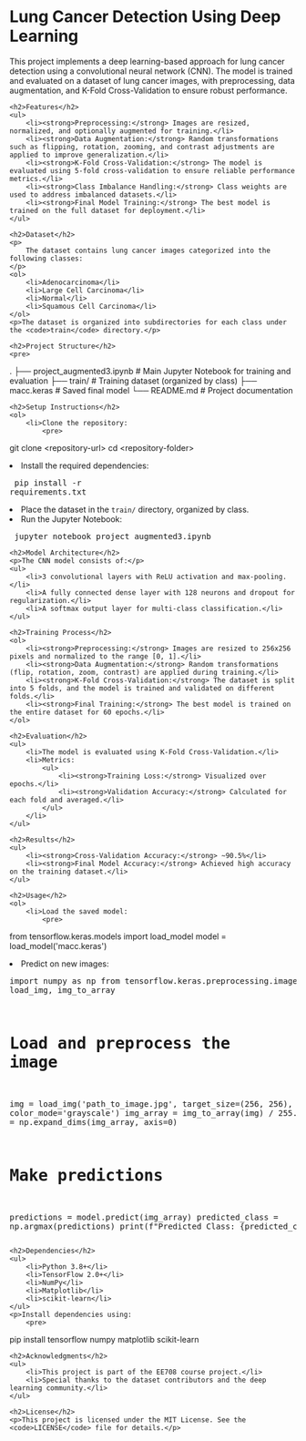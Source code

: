 <!DOCTYPE html>
<html lang="en">
<head>
    <meta charset="UTF-8">
    <meta name="viewport" content="width=device-width, initial-scale=1.0">
    <title>Lung Cancer Detection Using Deep Learning</title>
</head>
<body>
    <h1>Lung Cancer Detection Using Deep Learning</h1>
    <p>
        This project implements a deep learning-based approach for lung cancer detection using a convolutional neural network (CNN). 
        The model is trained and evaluated on a dataset of lung cancer images, with preprocessing, data augmentation, and K-Fold Cross-Validation to ensure robust performance.
    </p>

    <h2>Features</h2>
    <ul>
        <li><strong>Preprocessing:</strong> Images are resized, normalized, and optionally augmented for training.</li>
        <li><strong>Data Augmentation:</strong> Random transformations such as flipping, rotation, zooming, and contrast adjustments are applied to improve generalization.</li>
        <li><strong>K-Fold Cross-Validation:</strong> The model is evaluated using 5-fold cross-validation to ensure reliable performance metrics.</li>
        <li><strong>Class Imbalance Handling:</strong> Class weights are used to address imbalanced datasets.</li>
        <li><strong>Final Model Training:</strong> The best model is trained on the full dataset for deployment.</li>
    </ul>

    <h2>Dataset</h2>
    <p>
        The dataset contains lung cancer images categorized into the following classes:
    </p>
    <ol>
        <li>Adenocarcinoma</li>
        <li>Large Cell Carcinoma</li>
        <li>Normal</li>
        <li>Squamous Cell Carcinoma</li>
    </ol>
    <p>The dataset is organized into subdirectories for each class under the <code>train</code> directory.</p>

    <h2>Project Structure</h2>
    <pre>
.
├── project_augmented3.ipynb   # Main Jupyter Notebook for training and evaluation
├── train/                     # Training dataset (organized by class)
├── macc.keras                 # Saved final model
└── README.md                  # Project documentation
    </pre>

    <h2>Setup Instructions</h2>
    <ol>
        <li>Clone the repository:
            <pre>
git clone &lt;repository-url&gt;
cd &lt;repository-folder&gt;
            </pre>
        </li>
        <li>Install the required dependencies:
            <pre>
pip install -r requirements.txt
            </pre>
        </li>
        <li>Place the dataset in the <code>train/</code> directory, organized by class.</li>
        <li>Run the Jupyter Notebook:
            <pre>
jupyter notebook project_augmented3.ipynb
            </pre>
        </li>
    </ol>

    <h2>Model Architecture</h2>
    <p>The CNN model consists of:</p>
    <ul>
        <li>3 convolutional layers with ReLU activation and max-pooling.</li>
        <li>A fully connected dense layer with 128 neurons and dropout for regularization.</li>
        <li>A softmax output layer for multi-class classification.</li>
    </ul>

    <h2>Training Process</h2>
    <ol>
        <li><strong>Preprocessing:</strong> Images are resized to 256x256 pixels and normalized to the range [0, 1].</li>
        <li><strong>Data Augmentation:</strong> Random transformations (flip, rotation, zoom, contrast) are applied during training.</li>
        <li><strong>K-Fold Cross-Validation:</strong> The dataset is split into 5 folds, and the model is trained and validated on different folds.</li>
        <li><strong>Final Training:</strong> The best model is trained on the entire dataset for 60 epochs.</li>
    </ol>

    <h2>Evaluation</h2>
    <ul>
        <li>The model is evaluated using K-Fold Cross-Validation.</li>
        <li>Metrics:
            <ul>
                <li><strong>Training Loss:</strong> Visualized over epochs.</li>
                <li><strong>Validation Accuracy:</strong> Calculated for each fold and averaged.</li>
            </ul>
        </li>
    </ul>

    <h2>Results</h2>
    <ul>
        <li><strong>Cross-Validation Accuracy:</strong> ~90.5%</li>
        <li><strong>Final Model Accuracy:</strong> Achieved high accuracy on the training dataset.</li>
    </ul>

    <h2>Usage</h2>
    <ol>
        <li>Load the saved model:
            <pre>
from tensorflow.keras.models import load_model
model = load_model('macc.keras')
            </pre>
        </li>
        <li>Predict on new images:
            <pre>
import numpy as np
from tensorflow.keras.preprocessing.image import load_img, img_to_array

# Load and preprocess the image
img = load_img('path_to_image.jpg', target_size=(256, 256), color_mode='grayscale')
img_array = img_to_array(img) / 255.0
img_array = np.expand_dims(img_array, axis=0)

# Make predictions
predictions = model.predict(img_array)
predicted_class = np.argmax(predictions)
print(f"Predicted Class: {predicted_class}")
            </pre>
        </li>
    </ol>

    <h2>Dependencies</h2>
    <ul>
        <li>Python 3.8+</li>
        <li>TensorFlow 2.0+</li>
        <li>NumPy</li>
        <li>Matplotlib</li>
        <li>scikit-learn</li>
    </ul>
    <p>Install dependencies using:
        <pre>
pip install tensorflow numpy matplotlib scikit-learn
        </pre>
    </p>

    <h2>Acknowledgments</h2>
    <ul>
        <li>This project is part of the EE708 course project.</li>
        <li>Special thanks to the dataset contributors and the deep learning community.</li>
    </ul>

    <h2>License</h2>
    <p>This project is licensed under the MIT License. See the <code>LICENSE</code> file for details.</p>
</body>
</html>
